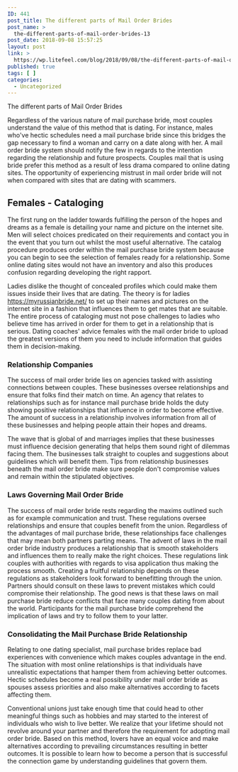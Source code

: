 ```yaml
---
ID: 441
post_title: The different parts of Mail Order Brides
post_name: >
  the-different-parts-of-mail-order-brides-13
post_date: 2018-09-08 15:57:25
layout: post
link: >
  https://wp.litefeel.com/blog/2018/09/08/the-different-parts-of-mail-order-brides-13/
published: true
tags: [ ]
categories:
  - Uncategorized
---
```

The different parts of Mail Order Brides <p>Regardless of the various nature of mail purchase bride, most couples understand the value of this method that is dating. For instance, males who've hectic schedules need a mail purchase bride since this bridges the gap necessary to find a woman and carry on a date along with her. A mail order bride system should notify the few in regards to the intention regarding the relationship and future prospects.<!--more--> Couples mail that is using bride prefer this method as a result of less drama compared to online dating sites. The opportunity of experiencing mistrust in mail order bride will not when compared with sites that are dating with scammers.</p> <h2>Females - Cataloging</h2> <p>The first rung on the ladder towards fulfilling the person of the hopes and dreams as a female is detailing your name and picture on the internet site. Men will select choices predicated on their requirements and contact you in the event that you turn out whilst the most useful alternative. The catalog procedure produces order within the mail purchase bride system because you can begin to see the selection of females ready for a relationship. Some online dating sites would not have an inventory and also this produces confusion regarding developing the right rapport.</p> <p>Ladies dislike the thought of concealed profiles which could make them issues inside their lives that are dating. The theory is for ladies <a href="https://myrussianbride.net/">https://myrussianbride.net/</a> to set up their names and pictures on the internet site in a fashion that influences them to get mates that are suitable. The entire process of cataloging must not pose challenges to ladies who believe time has arrived in order for them to get in a relationship that is serious. Dating coaches' advice females with the mail order bride to upload the greatest versions of them you need to include information that guides them in decision-making.</p> <h3>Relationship Companies</h3> <p>The success of mail order bride lies on agencies tasked with assisting connections between couples. These businesses oversee relationships and ensure that folks find their match on time. An agency that relates to relationships such as for instance mail purchase bride holds the duty showing positive relationships that influence in order to become effective. The amount of success in a relationship involves information from all of these businesses and helping people attain their hopes and dreams.</p> <p>The wave that is global of and marriages implies that these businesses must influence decision generating that helps them sound right of dilemmas facing them. The businesses talk straight to couples and suggestions about guidelines which will benefit them. Tips from relationship businesses beneath the mail order bride make sure people don't compromise values and remain within the stipulated objectives.</p> <h3>Laws Governing Mail Order Bride</h3> <p>The success of mail order bride rests regarding the maxims outlined such as for example communication and trust. These regulations oversee relationships and ensure that couples benefit from the union. Regardless of the advantages of mail purchase bride, these relationships face challenges that may mean both partners parting means. The advent of laws in the mail order bride industry produces a relationship that is smooth stakeholders and influences them to really make the right choices. These regulations link couples with authorities with regards to visa application thus making the process smooth. Creating a fruitful relationship depends on these regulations as stakeholders look forward to benefitting through the union. Partners should consult on these laws to prevent mistakes which could compromise their relationship. The good news is that these laws on mail purchase bride reduce conflicts that face many couples dating from about the world. Participants for the mail purchase bride comprehend the implication of laws and try to follow them to your latter.</p> <h3>Consolidating the Mail Purchase Bride Relationship</h3> <p> Relating to one dating specialist, mail purchase brides replace bad experiences with convenience which makes couples advantage in the end. The situation with most online relationships is that individuals have unrealistic expectations that hamper them from achieving better outcomes. Hectic schedules become a real possibility under mail order bride as spouses assess priorities and also make alternatives according to facets affecting them.</p> <p>Conventional unions just take enough time that could head to other meaningful things such as hobbies and may started to the interest of individuals who wish to live better. We realize that your lifetime should not revolve around your partner and therefore the requirement for adopting mail order bride. Based on this method, lovers have an equal voice and make alternatives according to prevailing circumstances resulting in better outcomes. It is possible to learn how to become a person that is successful the connection game by understanding guidelines that govern them.</p>